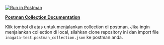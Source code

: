 [![Run in Postman](https://run.pstmn.io/button.svg)](https://app.getpostman.com/run-collection/20710138-89481cea-0455-42f9-9116-7c1b8c8e8521?action=collection%2Ffork&source=rip_markdown&collection-url=entityId%3D20710138-89481cea-0455-42f9-9116-7c1b8c8e8521%26entityType%3Dcollection%26workspaceId%3D762b370f-3e57-43c2-8a07-8c5fad834e36)

**[Postman Collection Documentation](https://www.postman.com/dark-space-911607/workspace/inagata-test/collection/20710138-89481cea-0455-42f9-9116-7c1b8c8e8521?ctx=documentation)**

Klik tombol di atas untuk menjalankan collection di postman. Jika ingin menjalankan collection di local, silahkan clone repository ini dan import file `inagata-test.postman_collection.json` ke postman anda.
